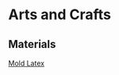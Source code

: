 # Arts and Crafts
## Materials

[Mold Latex](https://aldaxstore.com.au/p/366706/kwik-mold-latex-no72-5-litres.html)